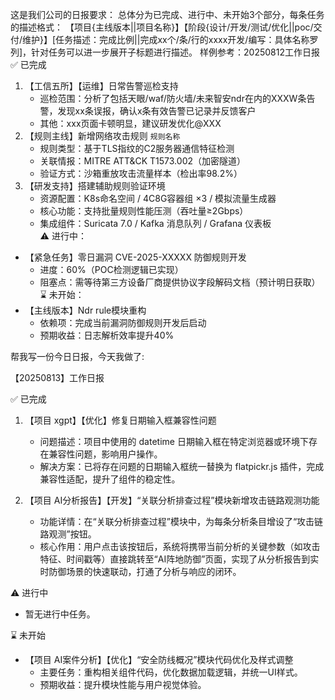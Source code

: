 这是我们公司的日报要求：
总体分为已完成、进行中、未开始3个部分，每条任务的描述格式：
【项目{主线版本||项目名称}】【阶段{设计/开发/测试/优化||poc/交付/维护}】[任务描述：完成比例||完成xx个/条/行的xxxx开发/编写：具体名称罗列]，针对任务可以进一步展开子标题进行描述。
样例参考：20250812工作日报
✅ 已完成   
1. 【工信五所】【运维】日常告警巡检支持
   - 巡检范围：分析了包括天眼/waf/防火墙/未来智安ndr在内的XXXW条告警，发现xx条误报，确认x条有效告警已记录并反馈客户  
   - 其他：xxx页面卡顿明显，建议研发优化@XXX
2. 【规则主线】新增网络攻击规则 `规则名称`  
   - 规则类型：基于TLS指纹的C2服务器通信特征检测  
   - 关联情报：MITRE ATT&CK T1573.002（加密隧道）  
   - 验证方式：沙箱重放攻击流量样本（检出率98.2%）  
3. 【研发支持】搭建辅助规则验证环境
   - 资源配置：K8s命名空间 / 4C8G容器组 ×3 / 模拟流量生成器  
   - 核心功能：支持批量规则性能压测（吞吐量≥2Gbps）  
   - 集成组件：Suricata 7.0 / Kafka 消息队列 / Grafana 仪表板  
⚠️ 进行中：  
- 【紧急任务】零日漏洞 CVE-2025-XXXXX 防御规则开发  
  - 进度：60%（POC检测逻辑已实现）  
  - 阻塞点：需等待第三方设备厂商提供协议字段解码文档（预计明日获取）  
⌛️ 未开始：  
- 【主线版本】Ndr rule模块重构  
  - 依赖项：完成当前漏洞防御规则开发后启动  
  - 预期收益：日志解析效率提升40%


帮我写一份今日日报，今天我做了:

【20250813】工作日报

✅ 已完成
1.  【项目 xgpt】【优化】修复日期输入框兼容性问题
    -   问题描述：项目中使用的 datetime 日期输入框在特定浏览器或环境下存在兼容性问题，影响用户操作。
    -   解决方案：已将存在问题的日期输入框统一替换为 flatpickr.js 插件，完成兼容性适配，提升了组件的稳定性。

2.  【项目 AI分析报告】【开发】“关联分析排查过程”模块新增攻击链路观测功能
    -   功能详情：在“关联分析排查过程”模块中，为每条分析条目增设了“攻击链路观测”按钮。
    -   核心作用：用户点击该按钮后，系统将携带当前分析的关键参数（如攻击特征、时间戳等）直接跳转至“AI阵地防御”页面，实现了从分析报告到实时防御场景的快速联动，打通了分析与响应的闭环。

⚠️ 进行中
-   暂无进行中任务。

⌛️ 未开始
-   【项目 AI案件分析】【优化】“安全防线概况”模块代码优化及样式调整
    -   主要任务：重构相关组件代码，优化数据加载逻辑，并统一UI样式。
    -   预期收益：提升模块性能与用户视觉体验。